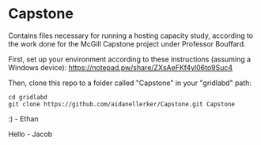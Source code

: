 # Capstone

Contains files necessary for running a hosting capacity study, according to the work done for the McGill Capstone project under Professor Bouffard.

First, set up your environment according to these instructions (assuming a Windows device): https://notepad.pw/share/ZXsAeFKf4yl06to9Suc4

Then, clone this repo to a folder called "Capstone" in your "gridlabd" path:
```
cd gridlabd
git clone https://github.com/aidanellerker/Capstone.git Capstone
```
:) - Ethan

Hello - Jacob